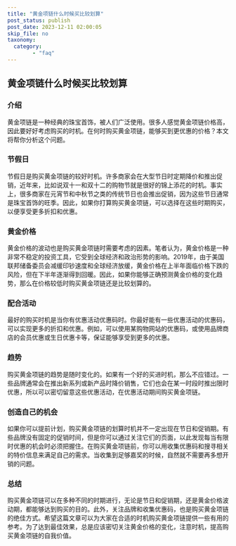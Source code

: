 ```yaml
---
title: "黄金项链什么时候买比较划算"
post_status: publish
post_date: 2023-12-11 02:00:05
skip_file: no
taxonomy:
  category:
        - "faq"
---
```


## 黄金项链什么时候买比较划算

### 介绍

黄金项链是一种经典的珠宝首饰，被人们广泛使用。很多人感觉黄金项链价格高，因此要好好考虑购买的时机。在何时购买黄金项链，能够买到更优惠的价格？本文将帮你分析这个问题。

### 节假日

节假日是购买黄金项链的较好时机。许多商家会在大型节日时定期降价和推出促销，近年来，比如说双十一和双十二的购物节就是很好的锦上添花的时机。事实上，很多商家在元宵节和中秋节之类的传统节日也会推出促销，因为这些节日通常是珠宝首饰的旺季。因此，如果你打算购买黄金项链，可以选择在这些时期购买，以便享受更多折扣和优惠。

### 黄金价格

黄金价格的波动也是购买黄金项链时需要考虑的因素。笔者认为，黄金价格是一种非常不稳定的投资工具，它受到全球经济和政治形势的影响。2019年，由于美国联邦储备委员会减缓印钞速度和全球经济放缓，黄金价格在上半年面临价格下跌的风险，但在下半年逐渐得到回暖。因此，如果你能够正确预测黄金价格的变化趋势，那么在价格较低时购买黄金项链还是比较划算的。

### 配合活动

最好的购买时机是当你有优惠活动优惠码时。你最好能有一些优惠活动的优惠码，可以实现更多的折扣和优惠。例如，可以使用某购物网站的优惠码，或使用品牌商店的会员优惠或生日优惠卡等，保证能够享受到更多的优惠。

### 趋势

购买黄金项链的趋势是随时变化的。如果有一个好的买进时机，那么不应错过。一些品牌通常会在推出新系列或新产品时降价销售，它们也会在某一时段时推出限时优惠，所以可以密切留意这些优惠活动，在优惠活动期间购买黄金项链。

### 创造自己的机会

如果你可以提前计划，购买黄金项链的划算时机并不一定出现在节日和促销期。有些品牌没有固定的促销时间，但是你可以通过关注它们的页面，以此发现每当有限时优惠的机会时必须把握住。在购买黄金项链前，你可以用收集优惠码和搜寻相关的特价信息来满足自己的需求。当收集到足够嘉奖的时候，自然就不需要再多想开销的问题。

### 总结

购买黄金项链可以在多种不同的时期进行，无论是节日和促销期，还是黄金价格波动期，都能够达到购买的目的。此外，关注品牌和收集优惠码，也是购买黄金项链的绝佳方式。希望这篇文章可以为大家在合适的时机购买黄金项链提供一些有用的参考。为了达到最佳效果，总是应该密切关注黄金价格的变化，注意时机，提高购买黄金项链的自我价值。
